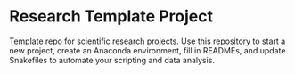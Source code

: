# Research Template Project

Template repo for scientific research projects.
Use this repository to start a new project, create an Anaconda environment, fill in READMEs, and update Snakefiles to automate your scripting and data analysis.
